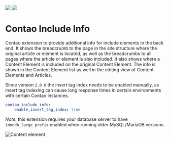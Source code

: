 [![](https://img.shields.io/packagist/v/inspiredminds/contao-include-info.svg)](https://packagist.org/packages/inspiredminds/contao-include-info)
[![](https://img.shields.io/packagist/dt/inspiredminds/contao-include-info.svg)](https://packagist.org/packages/inspiredminds/contao-include-info)

Contao Include Info
===================

Contao extension to provide additional info for include elements in the back end. It shows the breadcrumb to the page in the site structure where the original article or element is located, as well as the breadcrumbs to all pages where the article or element is also included. It also shows where a Content Element is included on the original Content Element. The info is shown in the Content Element list as well in the editing view of Content Elements and Articles.

Since version `2.0.0` the insert tag index needs to be enabled manually, as insert tag indexing can cause long response times in certain environments with certain Contao instances.

```yaml
contao_include_info:
    enable_insert_tag_index: true
```

_Note:_ this extension requires your database server to have `innodb_large_prefix` enabled when running older MySQL/MariaDB versions.

![Content element](https://raw.githubusercontent.com/inspiredminds/contao-include-info/master/screenshot.png)

